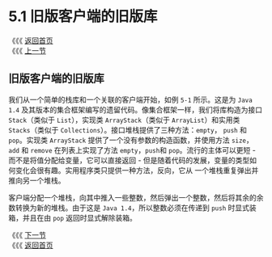 # 5.1 旧版客户端的旧版库

《《《 [返回首页](../../)  
《《《 [上一节](./)

## 旧版客户端的旧版库

我们从一个简单的栈库和一个关联的客户端开始，如例 `5-1` 所示。这是为 `Java 1.4` 及其版本的集合框架编写的遗留代码。像集合框架一样，我们将库构造为接口 `Stack`（类似于 `List`），实现类 `ArrayStack`（类似于 `ArrayList`）和实用类 `Stacks`（类似于 `Collections`）。接口堆栈提供了三种方法：`empty`， `push` 和 `pop`。实现类 `ArrayStack` 提供了一个没有参数的构造函数，并使用方法 `size`，`add` 和 `remove` 在列表上实现了方法 `empty`，`push`和 `pop`。流行的主体可以更短 - 而不是将值分配给变量，它可以直接返回 - 但是随着代码的发展，变量的类型如何变化会很有趣。实用程序类只提供一种方法，反向，它从 一个堆栈重复弹出并推向另一个堆栈。

客户端分配一个堆栈，向其中推入一些整数，然后弹出一个整数，然后将其余的余数转换为新的堆栈。由于这是 `Java 1.4`，所以整数必须在传递到 `push` 时显式装 箱，并且在由 `pop` 返回时显式解除装箱。

《《《 [下一节](5.2-ju-you-tong-yong-ke-hu-duan-de-tong-yong-ku.md)  
《《《 [返回首页](../../)

